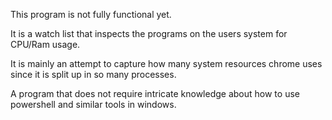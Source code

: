 This program is not fully functional yet. 

It is a watch list that inspects the programs on the users system for CPU/Ram usage. 

It is mainly an attempt to capture how many system resources chrome uses since it is split up in so many processes. 

A program that does not require intricate knowledge about how to use powershell and similar tools in windows.
